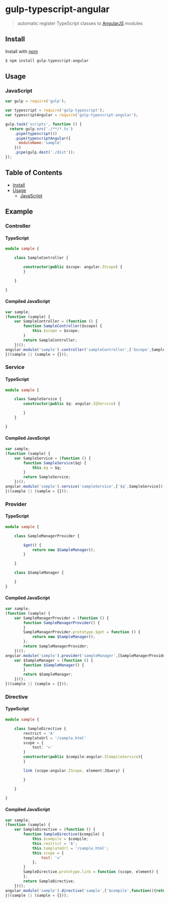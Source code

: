 # gulp-typescript-angular
> automatic register TypeScript classes to [AngularJS](http://angularjs.org/) modules

## Install
Install with [npm](https://npmjs.org/package/gulp-typescript-angular)
```bash
$ npm install gulp-typescript-angular
```

## Usage

### JavaScript
```javascript
var gulp = require('gulp');

var typescript = require('gulp-typescript');
var typescriptAngular = require('gulp-typescript-angular');

gulp.task('scripts', function () {
  return gulp.src('./**/*.ts')
    .pipe(typescript())
    .pipe(typescriptAngular({
      moduleName:'sample'
    }))
    .pipe(gulp.dest('./dist'));
});
```

## Table of Contents
* [Install](#install)
* [Usage](#usage)
	- [JavaScript](#javascript)

## Example
### Controller
#### TypeScript
```typescript
module sample {

    class SampleController {

        constructor(public $scope: angular.IScope) {
        }

    }

}
```
#### Compiled JavaScript
```javascript
var sample;
(function (sample) {
    var SampleController = (function () {
        function SampleController($scope) {
            this.$scope = $scope;
        }
        return SampleController;
    })();
angular.module('sample').controller('sampleController',['$scope',SampleController]);
})(sample || (sample = {}));
```

### Service
#### TypeScript
```typescript
module sample {

    class SampleService {
        constructor(public $q: angular.IQService) {

        }
    }

}

```
#### Compiled JavaScript
```javascript
var sample;
(function (sample) {
    var SampleService = (function () {
        function SampleService($q) {
            this.$q = $q;
        }
        return SampleService;
    })();
angular.module('sample').service('sampleService',['$q',SampleService]);
})(sample || (sample = {}));
```

### Provider
#### TypeScript
```typescript
module sample {

    class SampleManagerProvider {

        $get() {
            return new $SampleManager();
        }

    }

    class $SampleManager {

    }
}


```
#### Compiled JavaScript
```javascript
var sample;
(function (sample) {
    var SampleManagerProvider = (function () {
        function SampleManagerProvider() {
        }
        SampleManagerProvider.prototype.$get = function () {
            return new $SampleManager();
        };
        return SampleManagerProvider;
    })();
angular.module('sample').provider('sampleManager',[SampleManagerProvider]);
    var $SampleManager = (function () {
        function $SampleManager() {
        }
        return $SampleManager;
    })();
})(sample || (sample = {}));
```

### Directive
#### TypeScript
```typescript
module sample {

    class SampleDirective {
        restrict = 'A'
        templateUrl = '/sample.html'
        scope = {
            test: '='
        }
        constructor(public $compile:angular.ICompileService){
        }

        link (scope:angular.IScope, element:JQuery) {

        }

    }

}
```
#### Compiled JavaScript
```javascript
var sample;
(function (sample) {
    var SampleDirective = (function () {
        function SampleDirective($compile) {
            this.$compile = $compile;
            this.restrict = 'A';
            this.templateUrl = '/sample.html';
            this.scope = {
                test: '='
            };
        }
        SampleDirective.prototype.link = function (scope, element) {
        };
        return SampleDirective;
    })();
angular.module('sample').directive('sample',['$compile',function(){return new SampleDirective(arguments);}]);
})(sample || (sample = {}));
```
